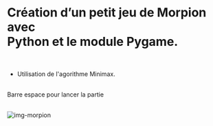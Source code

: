 # Création d’un petit jeu de Morpion avec <br/>Python et le module Pygame.
<br/>
</>

- Utilisation de l'agorithme Minimax.





<br/>
Barre espace pour lancer la partie
<br/>
<br/>


<!-- {:style="text-align:center;"} -->

![img-morpion](https://github.com/JlnPrr/Morpion/assets/83329578/2c093073-e6d8-4086-94e2-dce33acd17aa)


<br/>



